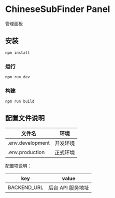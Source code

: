 # ChineseSubFinder Panel

管理面板

## 安装

```bash
npm install
```

### 运行

```bash
npm run dev
```

### 构建

```bash
npm run build
```

## 配置文件说明

| 文件名           | 环境     |
| ---------------- | -------- |
| .env.development | 开发环境 |
| .env.production  | 正式环境 |

配置项说明：

| key         | value             |
| ----------- | ----------------- |
| BACKEND_URL | 后台 API 服务地址 |
